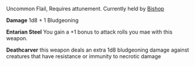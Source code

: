 Uncommon Flail, Requires attunement. Currently held by [Bishop](Bishop)

**Damage** 1d8 + 1 Bludgeoning

**Entarian Steel** You gain a +1 bonus to attack rolls you mae with this weapon.

**Deathcarver** this weapon deals an extra 1d8 bludgeoning damage against creatures that have resistance or immunity to necrotic damage